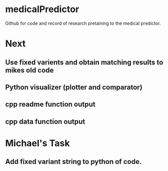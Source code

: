 # medicalPredictor
Github for code and record of research pretaining to the medical predictor.

# Next
## Use fixed varients and obtain matching results to mikes old code
## Python visualizer (plotter and comparator)
## cpp readme function output
## cpp data function output

# Michael's Task
## Add fixed variant string to python of code.

